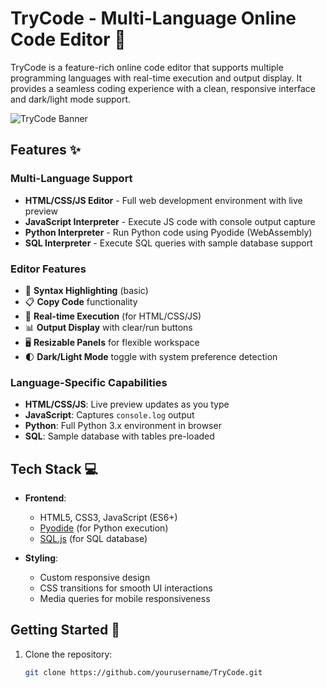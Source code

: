 # TryCode - Multi-Language Online Code Editor 🌟

TryCode is a feature-rich online code editor that supports multiple programming languages with real-time execution and output display. It provides a seamless coding experience with a clean, responsive interface and dark/light mode support.

![TryCode Banner](https://via.placeholder.com/1200x400/1A1A1D/FFFFFF?text=TryCode+Multi-Language+Editor)

## Features ✨

### Multi-Language Support
- **HTML/CSS/JS Editor** - Full web development environment with live preview
- **JavaScript Interpreter** - Execute JS code with console output capture
- **Python Interpreter** - Run Python code using Pyodide (WebAssembly)
- **SQL Interpreter** - Execute SQL queries with sample database support

### Editor Features
- 🎨 **Syntax Highlighting** (basic)
- 📋 **Copy Code** functionality
- 🏃 **Real-time Execution** (for HTML/CSS/JS)
- 📊 **Output Display** with clear/run buttons
- 🖥️ **Resizable Panels** for flexible workspace
- 🌓 **Dark/Light Mode** toggle with system preference detection

### Language-Specific Capabilities
- **HTML/CSS/JS**: Live preview updates as you type
- **JavaScript**: Captures `console.log` output
- **Python**: Full Python 3.x environment in browser
- **SQL**: Sample database with tables pre-loaded

## Tech Stack 💻

- **Frontend**: 
  - HTML5, CSS3, JavaScript (ES6+)
  - [Pyodide](https://pyodide.org/) (for Python execution)
  - [SQL.js](https://sql.js.org/) (for SQL database)
  
- **Styling**:
  - Custom responsive design
  - CSS transitions for smooth UI interactions
  - Media queries for mobile responsiveness

## Getting Started 🚀

1. Clone the repository:
   ```bash
   git clone https://github.com/yourusername/TryCode.git
